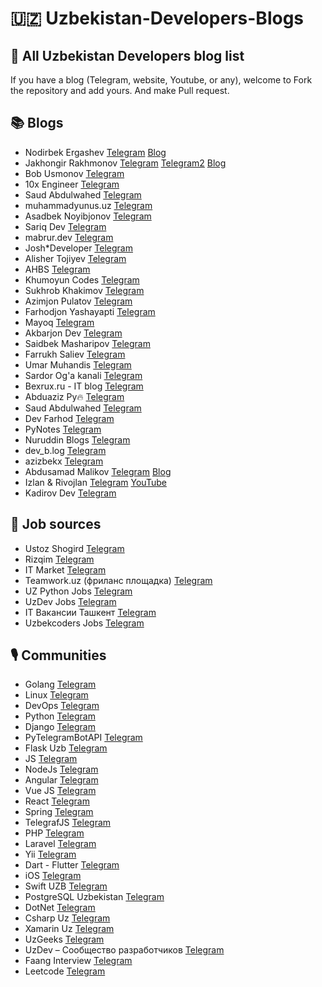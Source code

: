 # **🇺🇿 Uzbekistan-Developers-Blogs**

## 📃 All Uzbekistan Developers blog list

If you have a blog (Telegram, website, Youtube, or any), welcome to Fork the repository and add yours. And make Pull request.

## **📚 Blogs**

- Nodirbek Ergashev [Telegram](https://t.me/nodir_adventure) [Blog](https://ergashevn.blogspot.com/)
- Jakhongir Rakhmonov [Telegram](https://t.me/jakhonrakhmon) [Telegram2](https://t.me/JR_TwitGram) [Blog](https://rahmonov.me/)
- Bob Usmonov [Telegram](https://t.me/bobnosponge)
- 10x Engineer [Telegram](https://t.me/TenxEngineer)
- Saud Abdulwahed [Telegram](https://t.me/saudabdulwahed)
- muhammadyunus.uz [Telegram](https://t.me/muhammadyunus_uz)
- Asadbek Noyibjonov [Telegram](https://t.me/asadbekdev)
- Sariq Dev [Telegram](https://t.me/sariqdev)
- mabrur.dev [Telegram](https://t.me/mabrur_dev)
- Josh\*Developer [Telegram](https://t.me/JoshDeveloper)
- Alisher Tojiyev [Telegram](https://t.me/AkhmatovichUz)
- AHBS [Telegram](https://t.me/app_hbs)
- Khumoyun Codes [Telegram](https://t.me/khumoyun_codes)
- Sukhrob Khakimov [Telegram](https://t.me/sukhrobkhakimov)
- Azimjon Pulatov [Telegram](https://t.me/lazyprogrammer)
- Farhodjon Yashayapti [Telegram](https://t.me/FarLives)
- Mayoq [Telegram](https://t.me/mayoquz)
- Akbarjon Dev [Telegram](https://t.me/akbarjondev)
- Saidbek Masharipov [Telegram](https://t.me/saidabdulla)
- Farrukh Saliev [Telegram](https://t.me/farrukhsaliev)
- Umar Muhandis [Telegram](https://t.me/umarmuhandis)
- Sardor Og'a kanali [Telegram](https://t.me/sardoroga_blog)
- Bexrux.ru - IT blog [Telegram](https://t.me/bexruz_ru)
- Abduaziz Py🔥 [Telegram](https://t.me/AbduazizPy)
- Saud Abdulwahed [Telegram](https://t.me/saudabdulwahed)
- Dev Farhod [Telegram](https://t.me/devfarhod)
- PyNotes [Telegram](https://t.me/py_notes_uz)
- Nuruddin Blogs [Telegram](https://t.me/nuruddinblogs)
- dev_b.log [Telegram](https://t.me/shakhzodme)
- azizbekx [Telegram](https://t.me/azizbekx)
- Abdusamad Malikov [Telegram](https://t.me/malikovdev) [Blog](https://www.abdusamad.uz)
- Izlan & Rivojlan [Telegram](https://t.me/izlanvarivojlan) [YouTube](https://m.youtube.com/c/izlanrivojlanresearchdevelop)
- Kadirov Dev [Telegram](https://t.me/kadirovDev)

## **💼 Job sources**

- Ustoz Shogird [Telegram](https://t.me/UstozShogird)
- Rizqim [Telegram](https://t.me/rizqimuz)
- IT Market [Telegram](https://t.me/itmarket_uz)
- Teamwork.uz (фриланс площадка) [Telegram](https://t.me/teamwork_uz)
- UZ Python Jobs [Telegram](https://t.me/uzpythonjobs)
- UzDev Jobs [Telegram](https://t.me/uzdev_jobs)
- IT Вакансии Ташкент [Telegram](https://t.me/ITworksUz)
- Uzbekcoders Jobs [Telegram](https://t.me/omuc_jobs)

## **🎙 Communities**

- Golang [Telegram](https://t.me/golangdevs_community)
- Linux [Telegram](https://t.me/linux_uzbek)
- DevOps [Telegram](https://t.me/devopsuzb)
- Python [Telegram](https://t.me/python_uz)
- Django [Telegram](https://t.me/djangouzb)
- PyTelegramBotAPI [Telegram](https://t.me/telebot_uz)
- Flask Uzb [Telegram](https://t.me/flaskuzb)
- JS [Telegram](https://t.me/js_uz)
- NodeJs [Telegram](https://t.me/nodejs_uz)
- Angular [Telegram](https://t.me/angular_uz)
- Vue JS [Telegram](https://t.me/vuejs_uz)
- React [Telegram](https://t.me/react_uz)
- Spring [Telegram](https://t.me/spring_boot_mvc_uz)
- TelegrafJS [Telegram](https://t.me/telegrafJS_uz)
- PHP [Telegram](https://t.me/php_uz)
- Laravel [Telegram](https://t.me/laravel_uz)
- Yii [Telegram](https://t.me/yiiframework_uz)
- Dart - Flutter [Telegram](https://t.me/dartuzb)
- iOS [Telegram](https://t.me/iOSDevelopersUz)
- Swift UZB [Telegram](https://t.me/swift_uzb)
- PostgreSQL Uzbekistan [Telegram](https://t.me/pgsql_uzbekistan)
- DotNet [Telegram](https://t.me/uz_dotnet)
- Csharp Uz [Telegram](https://t.me/Csharp_uz_group)
- Xamarin Uz [Telegram](https://t.me/Xamarin_Uzbekistan)
- UzGeeks [Telegram](https://t.me/UzGeeksGroup)
- UzDev – Сообщество разработчиков [Telegram](https://t.me/uzdevgroup)
- Faang Interview [Telegram](https://t.me/+ndewVNuP8co0ZTdi)
- Leetcode [Telegram](https://t.me/LeetCode_Uz_Discuss)
